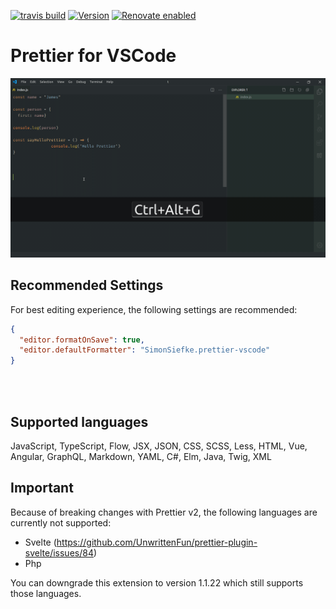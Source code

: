 [![travis build](https://img.shields.io/travis/com/SimonSiefke/prettier-vscode.svg)](https://travis-ci.com/SimonSiefke/prettier-vscode) [![Version](https://vsmarketplacebadge.apphb.com/version/SimonSiefke.prettier-vscode.svg)](https://marketplace.visualstudio.com/items?itemName=SimonSiefke.prettier-vscode) [![Renovate enabled](https://img.shields.io/badge/renovate-enabled-brightgreen.svg)](https://renovatebot.com/)

# Prettier for VSCode

![demo](./demo_images/demo.gif)

## Recommended Settings

For best editing experience, the following settings are recommended:

```json
{
  "editor.formatOnSave": true,
  "editor.defaultFormatter": "SimonSiefke.prettier-vscode"
}
```

<br>
<br>

## Supported languages

JavaScript, TypeScript, Flow, JSX, JSON, CSS, SCSS, Less, HTML, Vue, Angular, GraphQL, Markdown, YAML, C#, Elm, Java, Twig, XML

## Important

Because of breaking changes with Prettier v2, the following languages are currently not supported:

- Svelte (https://github.com/UnwrittenFun/prettier-plugin-svelte/issues/84)
- Php

You can downgrade this extension to version 1.1.22 which still supports those languages.

<!--  -->
